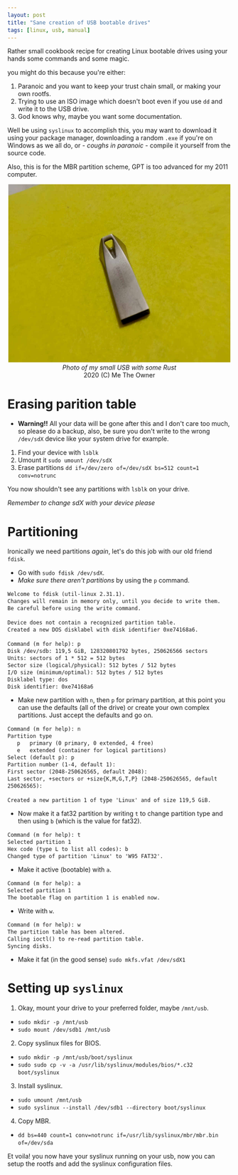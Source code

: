 ```yaml
---
layout: post
title: "Sane creation of USB bootable drives"
tags: [linux, usb, manual]
---
```


Rather small cookbook recipe for creating Linux bootable drives using your hands
some commands and some magic.

you might do this because you're either:

1. Paranoic and you want to keep your trust chain small, or making your own rootfs.
2. Trying to use an ISO image which doesn't boot even if you use `dd` and write
it to the USB drive.
3. God knows why, maybe you want some documentation.

Well be using `syslinux` to accomplish this, you may want to download it using
your package manager, downloading a random `.exe` if you're on Windows as we
all do, or - _coughs in paranoic_ - compile it yourself from the source code.

Also, this is for the MBR partition scheme, GPT is too advanced for my 2011
computer.

<p align="center">
  <img src="/assets/img/usb.jpeg" alt="USB drive" width="500px" height="400px"/>
  <br/>
  <i>Photo of my small USB with some Rust</i>
  <br/>
  2020 (C) Me The Owner
</p>

# Erasing parition table

- **Warning!!** All your data will be gone after this and I don't care too much, so
please do a backup, also, be sure you don't write to the wrong `/dev/sdX` device
like your system drive for example.

1. Find your device with `lsblk`
2. Umount it `sudo umount /dev/sdX`
3. Erase partitions `dd if=/dev/zero of=/dev/sdX bs=512 count=1 conv=notrunc`

You now shouldn't see any partitions with `lsblk` on your drive.

*Remember to change sdX with your device please*

# Partitioning

Ironically we need partitions _again_, let's do this job with our old friend `fdisk`.

- Go with `sudo fdisk /dev/sdX`.
- _Make sure there aren't partitions_ by using the `p` command.

```
Welcome to fdisk (util-linux 2.31.1).
Changes will remain in memory only, until you decide to write them.
Be careful before using the write command.

Device does not contain a recognized partition table.
Created a new DOS disklabel with disk identifier 0xe74168a6.

Command (m for help): p
Disk /dev/sdb: 119,5 GiB, 128320801792 bytes, 250626566 sectors
Units: sectors of 1 * 512 = 512 bytes
Sector size (logical/physical): 512 bytes / 512 bytes
I/O size (minimum/optimal): 512 bytes / 512 bytes
Disklabel type: dos
Disk identifier: 0xe74168a6
```

- Make new partition with `n`, then `p` for primary partition, at this point
you can use the defaults (all of the drive) or create your own complex partitions.
Just accept the defaults and go on.

```
Command (m for help): n
Partition type
   p   primary (0 primary, 0 extended, 4 free)
   e   extended (container for logical partitions)
Select (default p): p
Partition number (1-4, default 1):
First sector (2048-250626565, default 2048):
Last sector, +sectors or +size{K,M,G,T,P} (2048-250626565, default 250626565):

Created a new partition 1 of type 'Linux' and of size 119,5 GiB.
```

- Now make it a fat32 partition by writing `t` to change partition type and then
using `b` (which is the value for fat32).

```
Command (m for help): t
Selected partition 1
Hex code (type L to list all codes): b
Changed type of partition 'Linux' to 'W95 FAT32'.
```

- Make it active (bootable) with `a`.

```
Command (m for help): a
Selected partition 1
The bootable flag on partition 1 is enabled now.
```

- Write with `w`.

```
Command (m for help): w
The partition table has been altered.
Calling ioctl() to re-read partition table.
Syncing disks.
```

- Make it fat (in the good sense) `sudo mkfs.vfat /dev/sdX1`

# Setting up `syslinux`

1. Okay, mount your drive to your preferred folder, maybe `/mnt/usb`.
- `sudo mkdir -p /mnt/usb`
- `sudo mount /dev/sdb1 /mnt/usb`

2. Copy syslinux files for BIOS.
- `sudo mkdir -p /mnt/usb/boot/syslinux`
- `sudo sudo cp -v -a /usr/lib/syslinux/modules/bios/*.c32 boot/syslinux`

3. Install syslinux.
- `sudo umount /mnt/usb`
- `sudo syslinux --install /dev/sdb1 --directory boot/syslinux`

4. Copy MBR.
- `dd bs=440 count=1 conv=notrunc if=/usr/lib/syslinux/mbr/mbr.bin of=/dev/sda`

Et voila! you now have your syslinux running on your usb, now you can setup the
rootfs and add the syslinux configuration files.
